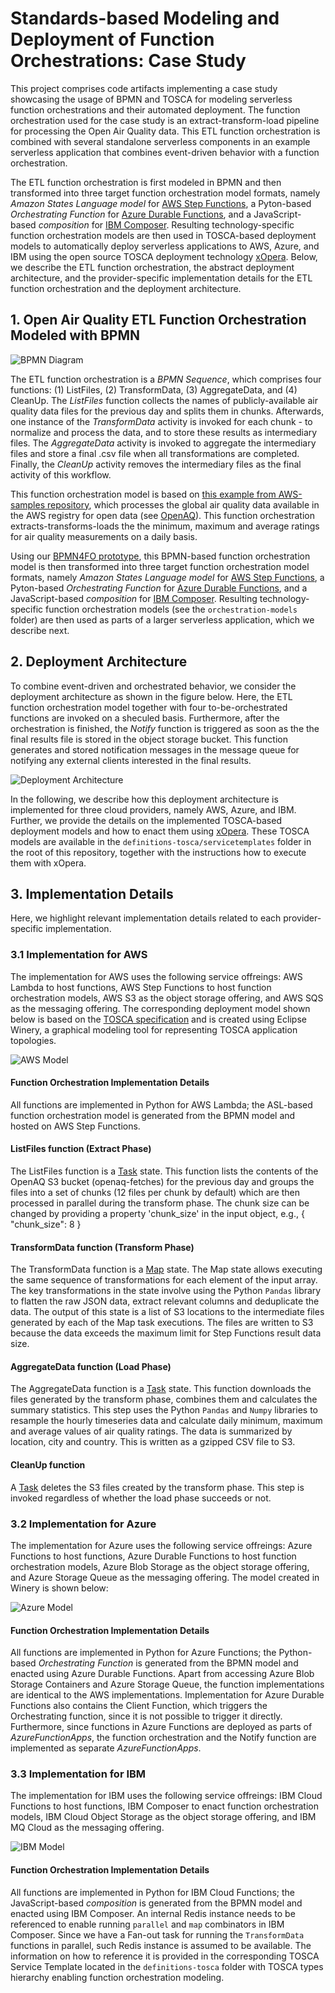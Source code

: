 # Standards-based Modeling and Deployment of Function Orchestrations: Case Study 
This project comprises code artifacts implementing a case study showcasing the usage of BPMN and TOSCA for modeling serverless function orchestrations and their automated deployment.
The function orchestration used for the case study is an extract-transform-load pipeline for processing the Open Air Quality data.
This ETL function orchestration is combined with several standalone serverless components in an example serverless application that combines event-driven behavior with a function orchestration.

The ETL function orchestration is first modeled in BPMN and then transformed into three target function orchestration model formats, namely *Amazon States Language model* for [AWS Step Functions](https://aws.amazon.com/step-functions), a Pyton-based *Orchestrating Function* for [Azure Durable Functions](https://docs.microsoft.com/en-us/azure/azure-functions/durable), and a JavaScript-based *composition* for [IBM Composer](https://github.com/ibm-functions/composer).
Resulting technology-specific function orchestration models are then used in TOSCA-based deployment models to automatically deploy serverless applications to AWS, Azure, and IBM using the open source TOSCA deployment technology [xOpera](https://github.com/xlab-si/xopera-opera).
Below, we describe the ETL function orchestration, the abstract deployment architecture, and the provider-specific implementation details for the ETL function orchestration and the deployment architecture.


## 1. Open Air Quality ETL Function Orchestration Modeled with BPMN

![BPMN Diagram](ETL-BPMN.png)

The ETL function orchestration is a *BPMN Sequence*, which comprises four functions: (1) ListFiles, (2) TransformData, (3) AggregateData, and (4) CleanUp.
The *ListFiles* function collects the names of publicly-available air quality data files for the previous day and splits them in chunks. Afterwards, one instance of the *TransformData* activity is invoked for each chunk - to normalize and process the data, and to store these results as intermediary files. The *AggregateData* activity is invoked to aggregate the intermediary files and store a final .csv file when all transformations are completed. Finally, the *CleanUp* activity removes the intermediary files as the final activity of this workflow.

This function orchestration model is based on [this example from AWS-samples repository](https://github.com/aws-samples/aws-lambda-etl-ref-architecture), which processes the global air quality data available in the AWS registry for open data (see [OpenAQ](https://registry.opendata.aws/openaq/)).
This function orchestration extracts-transforms-loads the the minimum, maximum and average ratings for air quality measurements on a daily basis.

Using our [BPMN4FO prototype](https://github.com/iaas-splab/matoswo), this BPMN-based function orchestration model is then transformed into three target function orchestration model formats, namely *Amazon States Language model* for [AWS Step Functions](https://aws.amazon.com/step-functions), a Pyton-based *Orchestrating Function* for [Azure Durable Functions](https://docs.microsoft.com/en-us/azure/azure-functions/durable), and a JavaScript-based *composition* for [IBM Composer](https://github.com/ibm-functions/composer).
Resulting technology-specific function orchestration models (see the `orchestration-models` folder) are then used as parts of a larger serverless application, which we describe next.

## 2. Deployment Architecture
To combine event-driven and orchestrated behavior, we consider the deployment architecture as shown in the figure below.
Here, the ETL function orchestration model together with four to-be-orchestrated functions are invoked on a sheculed basis.
Furthermore, after the orchestration is finished, the *Notify* function is triggered as soon as the the final results file is stored in the object storage bucket.
This function generates and stored notification messages in the message queue for notifying any external clients interested in the final results.

![Deployment Architecture](deployment-architecture.png)

In the following, we describe how this deployment architecture is implemented for three cloud providers, namely AWS, Azure, and IBM.
Further, we provide the details on the implemented TOSCA-based deployment models and how to enact them using [xOpera](https://github.com/xlab-si/xopera-opera).
These TOSCA models are available in the `definitions-tosca/servicetemplates` folder in the root of this repository, together with the instructions how to execute them with xOpera.

## 3. Implementation Details
Here, we highlight relevant implementation details related to each provider-specific implementation.

### 3.1 Implementation for AWS
The implementation for AWS uses the following service offreings: AWS Lambda to host functions, AWS Step Functions to host function orchestration models, AWS S3 as the object storage offering, and AWS SQS as the messaging offering.
The corresponding deployment model shown below is based on the [TOSCA specification](https://docs.oasis-open.org/tosca/TOSCA-Simple-Profile-YAML/v1.3/TOSCA-Simple-Profile-YAML-v1.3.html) and is created using Eclipse Winery, a graphical modeling tool for representing TOSCA application topologies. 

![AWS Model](aws-app.png)


#### Function Orchestration Implementation Details
All functions are implemented in Python for AWS Lambda; the ASL-based function orchestration model is generated from the BPMN model and hosted on AWS Step Functions.

#### ListFiles function (Extract Phase)
The ListFiles function is a [Task](https://docs.aws.amazon.com/step-functions/latest/dg/amazon-states-language-task-state.html) state. 
This function lists the contents of the OpenAQ S3 bucket (openaq-fetches) for the previous day and groups the files into a set of chunks (12 files per chunk by default) which are then processed in parallel during the transform phase.
The chunk size can be changed by providing a property 'chunk_size' in the input object, e.g., { "chunk_size": 8 }

#### TransformData function (Transform Phase)
The TransformData function is a [Map](https://docs.aws.amazon.com/step-functions/latest/dg/amazon-states-language-map-state.html) state. 
The Map state allows executing the same sequence of transformations for each element of the input array.
The key transformations in the state involve using the Python `Pandas` library to flatten the raw JSON data, extract relevant columns and deduplicate the data. The output of this state is a list of S3 locations to the intermediate files generated by each of the Map task executions. The files are written to S3 because the data exceeds the maximum limit for Step Functions result data size.

#### AggregateData function (Load Phase)
The AggregateData function is a [Task](https://docs.aws.amazon.com/step-functions/latest/dg/amazon-states-language-task-state.html) state. This function downloads the files generated by the transform phase, combines them and calculates the summary statistics.
This step uses the Python `Pandas` and `Numpy` libraries to resample the hourly timeseries data and calculate daily minimum, maximum and average values of air quality ratings. The data is summarized by location, city and country. This is written as a gzipped CSV file to S3.

#### CleanUp function
A [Task](https://docs.aws.amazon.com/step-functions/latest/dg/amazon-states-language-task-state.html) deletes the S3 files created by the transform phase. This step is invoked regardless of whether the load phase succeeds or not.

### 3.2 Implementation for Azure

The implementation for Azure uses the following service offreings: Azure Functions to host functions, Azure Durable Functions to host function orchestration models, Azure Blob Storage as the object storage offering, and Azure Storage Queue as the messaging offering.
The model created in Winery is shown below:

![Azure Model](azure-app.png)

#### Function Orchestration Implementation Details
All functions are implemented in Python for Azure Functions; the Python-based *Orchestrating Function* is generated from the BPMN model and enacted using Azure Durable Functions.
Apart from accessing Azure Blob Storage Containers and Azure Storage Queue, the function implementations are identical to the AWS implementations.
Implementation for Azure Durable Functions also contains the Client Function, which triggers the Orchestrating function, since it is not possible to trigger it directly.
Furthermore, since functions in Azure Functions are deployed as parts of *AzureFunctionApps*, the function orchestration and the Notify function are implemented as separate *AzureFunctionApps*.

### 3.3 Implementation for IBM

The implementation for IBM uses the following service offreings: IBM Cloud Functions to host functions, IBM Composer to enact function orchestration models, IBM Cloud Object Storage as the object storage offering, and IBM MQ Cloud as the messaging offering.

![IBM Model](ibm-app.png)

#### Function Orchestration Implementation Details
All functions are implemented in Python for IBM Cloud Functions; the JavaScript-based *composition* is generated from the BPMN model and enacted using IBM Composer.
An internal Redis instance needs to be referenced to enable running `parallel` and `map` combinators in IBM Composer.
Since we have a Fan-out task for running the `TransformData` functions in parallel, such Redis instance is assumed to be available.
The information on how to reference it is provided in the corresponding TOSCA Service Template located in the `definitions-tosca` folder with TOSCA types hierarchy enabling function orchestration modeling.


